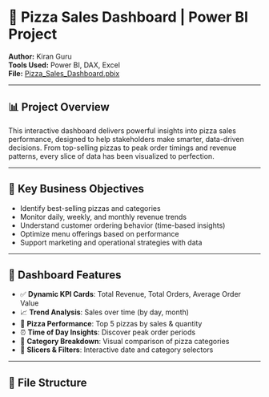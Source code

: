 # 🍕 Pizza Sales Dashboard | Power BI Project

**Author:** Kiran Guru  
**Tools Used:** Power BI, DAX, Excel  
**File:** [Pizza_Sales_Dashboard.pbix](Pizza_Sales_Dashboard.pbix)

---

## 📊 Project Overview

This interactive dashboard delivers powerful insights into pizza sales performance, designed to help stakeholders make smarter, data-driven decisions. From top-selling pizzas to peak order timings and revenue patterns, every slice of data has been visualized to perfection.

---

## 🎯 Key Business Objectives

- Identify best-selling pizzas and categories  
- Monitor daily, weekly, and monthly revenue trends  
- Understand customer ordering behavior (time-based insights)  
- Optimize menu offerings based on performance  
- Support marketing and operational strategies with data

---

## 📌 Dashboard Features

- ✅ **Dynamic KPI Cards**: Total Revenue, Total Orders, Average Order Value  
- 📈 **Trend Analysis**: Sales over time (by day, month)  
- 🍕 **Pizza Performance**: Top 5 pizzas by sales & quantity  
- ⏰ **Time of Day Insights**: Discover peak order periods  
- 🧾 **Category Breakdown**: Visual comparison of pizza categories  
- 📅 **Slicers & Filters**: Interactive date and category selectors

---

## 📁 File Structure



